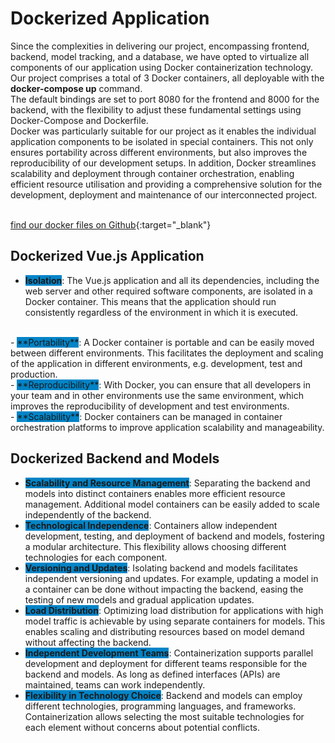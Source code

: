 # <i class="fab fa-docker"></i>  Dockerized Application</i>

Since the complexities in delivering our project, encompassing frontend, backend, model tracking, and a database, we have opted to virtualize all components of our application using Docker containerization technology. Our project comprises a total of 3 Docker containers, all deployable with the **docker-compose up** command. <br>
The default bindings are set to port 8080 for the frontend and 8000 for the backend, with the flexibility to adjust these fundamental settings using Docker-Compose and Dockerfile. 
<br>
Docker was particularly suitable for our project as it enables the individual application components to be isolated in special containers. This not only ensures portability across different environments, but also improves the reproducibility of our development setups. In addition, Docker streamlines scalability and deployment through container orchestration, enabling efficient resource utilisation and providing a comprehensive solution for the development, deployment and maintenance of our interconnected project.
<br>
<br>

[<i class="fas fa-folder"></i> find our docker files on Github](https://github.com/UHPDome/backend_mainpost/tree/main/docker){:target="_blank"}

## Dockerized Vue.js Application

- <span style="background-color: #0284c7;">**Isolation**</span>: The Vue.js application and all its dependencies, including the web server and other required software components, are isolated in a Docker container. This means that the application should run consistently regardless of the environment in which it is executed.
<br>
- <span style="background-color: #0284c7;">**Portability**</span>: A Docker container is portable and can be easily moved between different environments. This facilitates the deployment and scaling of the application in different environments, e.g. development, test and production.
<br>
- <span style="background-color: #0284c7;">**Reproducibility**</span>: With Docker, you can ensure that all developers in your team and in other environments use the same environment, which improves the reproducibility of development and test environments.
<br>
- <span style="background-color: #0284c7;">**Scalability**</span>: Docker containers can be managed in container orchestration platforms to improve application scalability and manageability.


## Dockerized Backend and Models

- <span style="background-color: #0284c7;">**Scalability and Resource Management**</span>: Separating the backend and models into distinct containers enables more efficient resource management. Additional model containers can be easily added to scale independently of the backend.
- <span style="background-color: #0284c7;">**Technological Independence**</span>: Containers allow independent development, testing, and deployment of backend and models, fostering a modular architecture. This flexibility allows choosing different technologies for each component.
- <span style="background-color: #0284c7;">**Versioning and Updates**</span>: Isolating backend and models facilitates independent versioning and updates. For example, updating a model in a container can be done without impacting the backend, easing the testing of new models and gradual application updates.
- <span style="background-color: #0284c7;">**Load Distribution**</span>: Optimizing load distribution for applications with high model traffic is achievable by using separate containers for models. This enables scaling and distributing resources based on model demand without affecting the backend.
- <span style="background-color: #0284c7;">**Independent Development Teams**</span>: Containerization supports parallel development and deployment for different teams responsible for the backend and models. As long as defined interfaces (APIs) are maintained, teams can work independently.
- <span style="background-color: #0284c7;">**Flexibility in Technology Choice**</span>: Backend and models can employ different technologies, programming languages, and frameworks. Containerization allows selecting the most suitable technologies for each element without concerns about potential conflicts.

